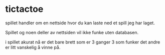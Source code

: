 # tictactoe

spillet handler om en nettside hvor du kan laste ned et spill jeg har laget. 

Spillet og noen deller av nettsiden vil ikke funke uten databasen.

i spillet akurat nå er det bare brett som er 3 ganger 3 som funker det andre er litt vanskelig å vinne på.

